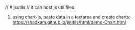 // # jsutils
// it can host js util files 

1) using chart-js, paste data in a textarea and create charts: <https://shadkam.github.io/jsutils/html/demo-Chart.html>
